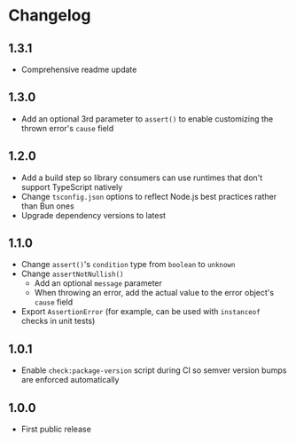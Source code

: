# Changelog

## 1.3.1

- Comprehensive readme update

## 1.3.0

- Add an optional 3rd parameter to `assert()` to enable customizing the thrown error's `cause` field

## 1.2.0

- Add a build step so library consumers can use runtimes that don't support TypeScript natively
- Change `tsconfig.json` options to reflect Node.js best practices rather than Bun ones
- Upgrade dependency versions to latest

## 1.1.0

- Change `assert()`'s `condition` type from `boolean` to `unknown`
- Change `assertNotNullish()`
  - Add an optional `message` parameter
  - When throwing an error, add the actual value to the error object's `cause` field
- Export `AssertionError` (for example, can be used with `instanceof` checks in unit tests)

## 1.0.1

- Enable `check:package-version` script during CI so semver version bumps are enforced automatically

## 1.0.0

- First public release

